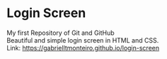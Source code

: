 # Login Screen
My first Repository of Git and GitHub </br>
Beautiful and simple login screen in HTML and CSS.</br>
Link: <https://gabrielltmonteiro.github.io/login-screen>
